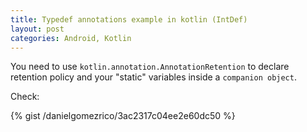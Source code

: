 ```yaml
---
title: Typedef annotations example in kotlin (IntDef)
layout: post
categories: Android, Kotlin
---
```


You need to use `kotlin.annotation.AnnotationRetention` to declare retention policy and your "static" variables
inside a `companion object`. 

Check:

{% gist /danielgomezrico/3ac2317c04ee2e60dc50 %}
